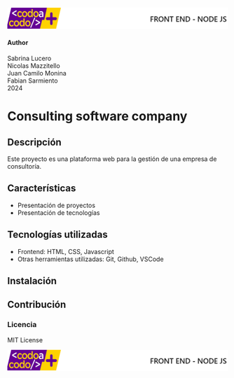 ![header](doc/imgs/LogoHeader.png)
#### Author
Sabrina Lucero <br>
Nicolas Mazzitello <br>
Juan Camilo Monina <br>
Fabian Sarmiento <br>
2024

# Consulting software company

## Descripción
Este proyecto es una plataforma web para la gestión de una empresa de consultoría. 

## Características
- Presentación de proyectos
- Presentación de tecnologías

## Tecnologías utilizadas
- Frontend: HTML, CSS, Javascript
- Otras herramientas utilizadas: Git, Github, VSCode

## Instalación 

## Contribución


### Licencia 

MIT License


![footer](doc/imgs/LogoFooter.png)
